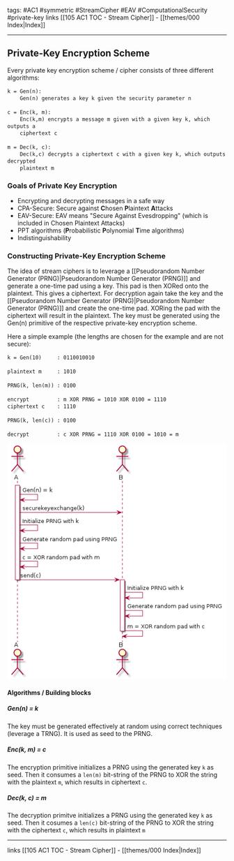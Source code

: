 tags: #AC1 #symmetric #StreamCipher #EAV #ComputationalSecurity #private-key
links [[105 AC1 TOC - Stream Cipher]] - [[themes/000 Index|Index]]

---
## Private-Key Encryption Scheme

Every private key encryption scheme / cipher consists of three different algorithms:
```
k = Gen(n):
	Gen(n) generates a key k given the security parameter n

c = Enc(k, m):
	Enc(k,m) encrypts a message m given with a given key k, which outputs a 
	ciphertext c

m = Dec(k, c):
	Dec(k,c) decrypts a ciphertext c with a given key k, which outputs decrypted 
	plaintext m
```

### Goals of Private Key Encryption

- Encrypting and decrypting messages in a safe way
- CPA-Secure: Secure against **C**hosen **P**laintext **A**ttacks
- EAV-Secure: EAV means "Secure Against Evesdropping" (which is included in Chosen Plaintext Attacks)
- PPT algorithms (**P**robabilistic **P**olynomial **T**ime algorithms)
- Indistinguishability

### Constructing Private-Key Encryption Scheme
The idea of stream ciphers is to leverage a [[Pseudorandom Number Generator (PRNG)|Pseudorandom Number Generator (PRNG)]] and generate a one-time pad using a key. This pad is then XORed onto the plaintext. This gives a ciphertext. For decryption again take the key and the [[Pseudorandom Number Generator (PRNG)|Pseudorandom Number Generator (PRNG)]] and create the one-time pad. XORing the pad with the ciphertext will result in the plaintext. The key must be generated using the Gen(n) primitive of the respective private-key encryption scheme.

Here a simple example (the lengths are chosen for the example and are not secure):

```
k = Gen(10)     : 0110010010

plaintext m     : 1010

PRNG(k, len(m)) : 0100

encrypt         : m XOR PRNG = 1010 XOR 0100 = 1110
ciphertext c    : 1110

PRNG(k, len(c)) : 0100

decrypt         : c XOR PRNG = 1110 XOR 0100 = 1010 = m
```

![](_media/diagrams/stream_cipher_sequence_diagram.png)

#### Algorithms / Building blocks

##### Gen(n) = k
The key must be generated effectively at random using correct techniques (leverage a TRNG). It is used as seed to the PRNG.

##### Enc(k, m) = c
The encryption primitive initializes a PRNG using the generated key `k` as seed. Then it consumes a `len(m)` bit-string of the PRNG to XOR the string with the plaintext `m`, which results in ciphertext `c`.

##### Dec(k, c) = m
The decryption primitve initializes a PRNG using the generated key `k` as seed. Then it cosumes a `len(c)` bit-string of the PRNG to XOR the string with the ciphertext `c`, which results in plaintext `m`

---
links [[105 AC1 TOC - Stream Cipher]] - [[themes/000 Index|Index]]



 
 
